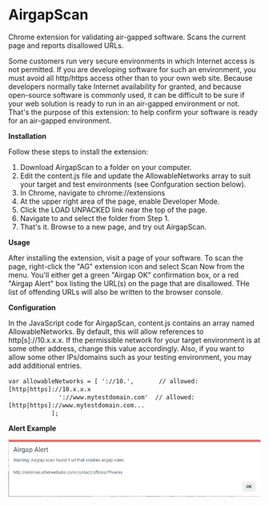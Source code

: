 # AirgapScan
Chrome extension for validating air-gapped software. Scans the current page and reports disallowed URLs.

Some customers run very secure environments in which Internet access is not permitted. If you are developing software for such an environment, you must avoid all http/https access other than to your own web site. Because developers normally take Internet availability for granted, and because open-source software is commonly used, it can be difficult to be sure if your web solution is ready to run in an air-gapped environment or not. That's the purpose of this extension: to help confirm your software is ready for an air-gapped environment.

<b>Installation</b>

Follow these steps to install the extension:

1. Download AirgapScan to a folder on your computer.
2. Edit the content.js file and update the AllowableNetworks array to suit your target and test environments (see Confguration section below).
3. In Chrome, navigate to chrome://extensions
4. At the upper right area of the page, enable Developer Mode.
5. Click the LOAD UNPACKED link near the top of the page.
6. Navigate to and select the folder from Step 1.
7. That's it. Browse to a new page, and try out AirgapScan.

<b>Usage</b>

After installing the extension, visit a page of your software. To scan the page, right-click the "AG" extension icon and select Scan Now from the menu. You'll either get a green "Airgap OK" confirmation box, or a red "Airgap Alert" box listing the URL(s) on the page that are disallowed. THe list of offending URLs will also be written to the browser console.

<b>Configuration</b>

In the JavaScript code for AirgapScan, content.js contains an array named AllowableNetworks. By default, this will allow references to http[s]://10.x.x.x. If the permissible network for your target environment is at some other address, change this value accordingly. Also, if you want to allow some other IPs/domains such as your testing environment, you may add additional entries.

	var allowableNetworks = [ '://10.',       // allowed: [http|https]://10.x.x.x 
				  '://www.mytestdomain.com'  // allowed: [http|https]://www.mytestdomain.com...
				];

<b>Alert Example</b>

![alt text](/screencap_alert1.png)
